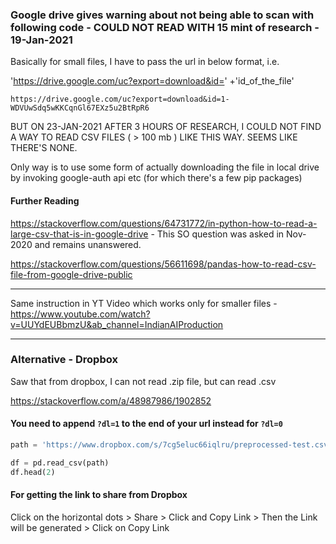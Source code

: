 ### Google drive gives warning about not being able to scan with following code - COULD NOT READ WITH 15 mint of research - 19-Jan-2021

Basically for small files, I have to pass the url in below format, i.e.

'https://drive.google.com/uc?export=download&id=' +'id_of_the_file'

```
https://drive.google.com/uc?export=download&id=1-WDVUwSdq5wKKCqnGl67EXz5u2BtRpR6

```

BUT ON 23-JAN-2021 AFTER 3 HOURS OF RESEARCH, I COULD NOT FIND A WAY TO READ CSV FILES ( > 100 mb ) LIKE THIS WAY. SEEMS LIKE THERE'S NONE.

Only way is to use some form of actually downloading the file in local drive by invoking google-auth api etc (for which there's a few pip packages)

#### Further Reading

https://stackoverflow.com/questions/64731772/in-python-how-to-read-a-large-csv-that-is-in-google-drive - This SO question was asked in Nov-2020 and remains unanswered.

https://stackoverflow.com/questions/56611698/pandas-how-to-read-csv-file-from-google-drive-public

---

Same instruction in YT Video which works only for smaller files - https://www.youtube.com/watch?v=UUYdEUBbmzU&ab_channel=IndianAIProduction

---

### Alternative - Dropbox

Saw that from dropbox, I can not read .zip file, but can read .csv

https://stackoverflow.com/a/48987986/1902852

#### You need to append `?dl=1` to the end of your url instead for `?dl=0`

```python
path = 'https://www.dropbox.com/s/7cg5eluc66iqlru/preprocessed-test.csv?dl=1'

df = pd.read_csv(path)
df.head(2)
```

#### For getting the link to share from Dropbox

Click on the horizontal dots > Share > Click and Copy Link > Then the Link will be generated > Click on Copy Link
